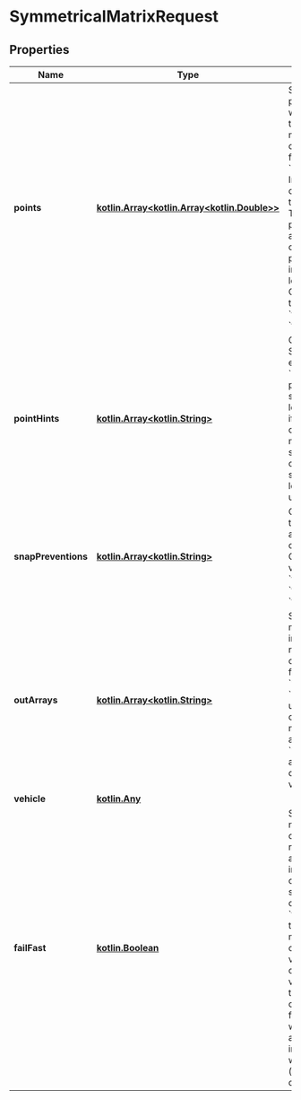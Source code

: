 # SymmetricalMatrixRequest

## Properties
Name | Type | Description | Notes
------------ | ------------- | ------------- | -------------
**points** | [**kotlin.Array&lt;kotlin.Array&lt;kotlin.Double&gt;&gt;**](.md) | Specify multiple points for which the weight-, route-, time- or distance-matrix should be calculated as follows: &#x60;[longitude,latitude]&#x60;. In this case the origins are identical to the destinations. Thus, if there are N points, NxN entries are calculated. The order of the point parameter is important. Specify at least three points. Cannot be used together with &#x60;from_point&#x60; or &#x60;to_point.&#x60;. |  [optional]
**pointHints** | [**kotlin.Array&lt;kotlin.String&gt;**](.md) | Optional parameter. Specifies a hint for each point in the &#x60;points&#x60; array to prefer a certain street for the closest location lookup. E.g. if there is an address or house with two or more neighboring streets you can control for which street the closest location is looked up. |  [optional]
**snapPreventions** | [**kotlin.Array&lt;kotlin.String&gt;**](.md) | Optional parameter to avoid snapping to a certain road class or road environment. Current supported values &#x60;motorway&#x60;, &#x60;trunk&#x60;, &#x60;ferry&#x60;, &#x60;tunnel&#x60;, &#x60;bridge&#x60; and &#x60;ford&#x60; |  [optional]
**outArrays** | [**kotlin.Array&lt;kotlin.String&gt;**](.md) | Specifies which matrices should be included in the response. Specify one or more of the following options &#x60;weights&#x60;, &#x60;times&#x60;, &#x60;distances&#x60;. The units of the entries of &#x60;distances&#x60; are meters, of &#x60;times&#x60; are seconds and of &#x60;weights&#x60; is arbitrary and it can differ for different vehicles or versions of this API. |  [optional]
**vehicle** | [**kotlin.Any**](.md) |  |  [optional]
**failFast** | [**kotlin.Boolean**](.md) | Specifies whether or not the matrix calculation should return with an error as soon as possible in case some points cannot be found or some points are not connected. If set to &#x60;false&#x60; the time/weight/distance matrix will be calculated for all valid points and contain the &#x60;null&#x60; value for all entries that could not be calculated. The &#x60;hint&#x60; field of the response will also contain additional information about what went wrong (see its documentation). |  [optional]

